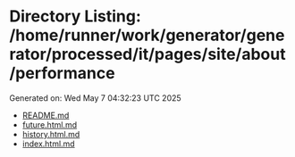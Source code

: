 # Directory Listing: /home/runner/work/generator/generator/processed/it/pages/site/about/performance
Generated on: Wed May  7 04:32:23 UTC 2025

- [README.md](README.md)
- [future.html.md](future.html.md)
- [history.html.md](history.html.md)
- [index.html.md](index.html.md)
